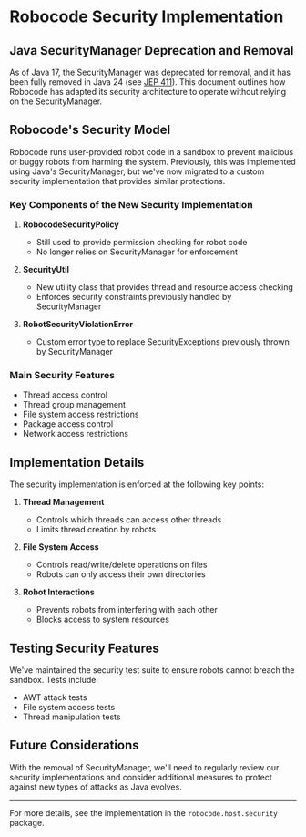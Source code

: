 # Robocode Security Implementation

## Java SecurityManager Deprecation and Removal

As of Java 17, the SecurityManager was deprecated for removal, and it has been fully removed in Java 24 (see [JEP 411](https://openjdk.org/jeps/411)). This document outlines how Robocode has adapted its security architecture to operate without relying on the SecurityManager.

## Robocode's Security Model

Robocode runs user-provided robot code in a sandbox to prevent malicious or buggy robots from harming the system. Previously, this was implemented using Java's SecurityManager, but we've now migrated to a custom security implementation that provides similar protections.

### Key Components of the New Security Implementation

1. **RobocodeSecurityPolicy**
   - Still used to provide permission checking for robot code
   - No longer relies on SecurityManager for enforcement

2. **SecurityUtil**
   - New utility class that provides thread and resource access checking
   - Enforces security constraints previously handled by SecurityManager

3. **RobotSecurityViolationError**
   - Custom error type to replace SecurityExceptions previously thrown by SecurityManager

### Main Security Features

- Thread access control
- Thread group management
- File system access restrictions
- Package access control
- Network access restrictions

## Implementation Details

The security implementation is enforced at the following key points:

1. **Thread Management**
   - Controls which threads can access other threads
   - Limits thread creation by robots

2. **File System Access**
   - Controls read/write/delete operations on files
   - Robots can only access their own directories

3. **Robot Interactions**
   - Prevents robots from interfering with each other
   - Blocks access to system resources

## Testing Security Features

We've maintained the security test suite to ensure robots cannot breach the sandbox. Tests include:

- AWT attack tests
- File system access tests
- Thread manipulation tests

## Future Considerations

With the removal of SecurityManager, we'll need to regularly review our security implementations and consider additional measures to protect against new types of attacks as Java evolves.

---

For more details, see the implementation in the `robocode.host.security` package.
